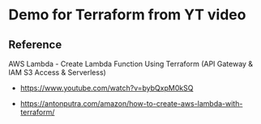 # Demo for Terraform from YT video

## Reference 

AWS Lambda - Create Lambda Function Using Terraform (API Gateway & IAM S3 Access & Serverless)
- https://www.youtube.com/watch?v=bybQxpM0kSQ

- https://antonputra.com/amazon/how-to-create-aws-lambda-with-terraform/